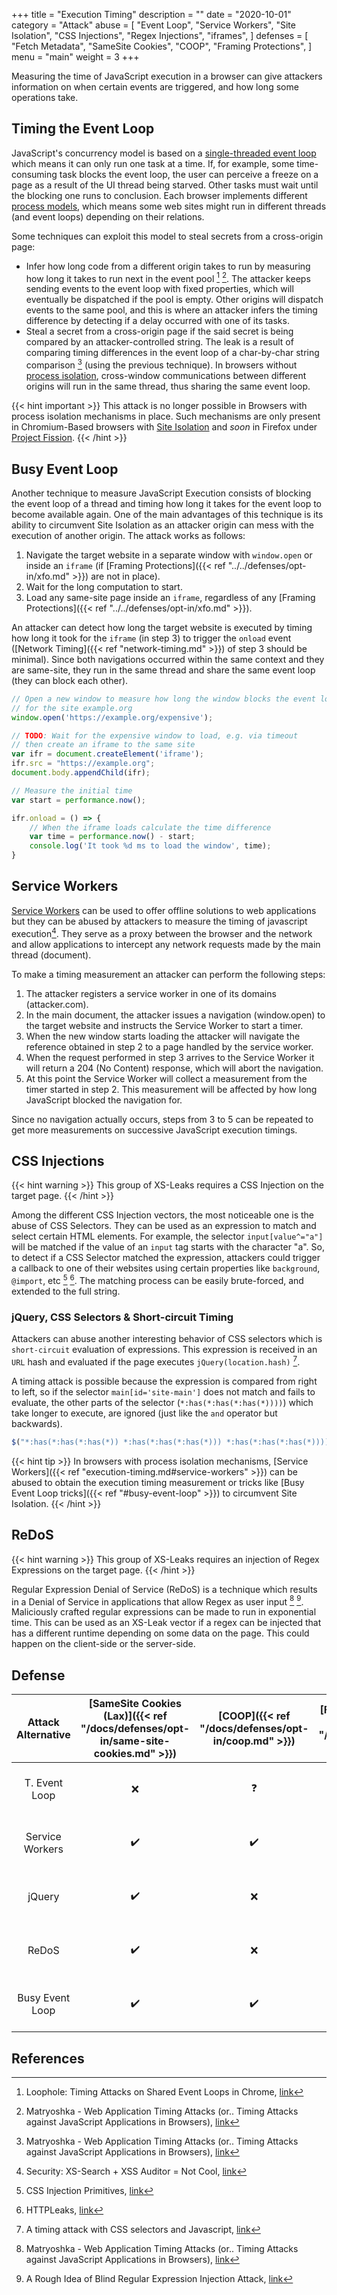 +++
title = "Execution Timing"
description = ""
date = "2020-10-01"
category = "Attack"
abuse = [
    "Event Loop",
    "Service Workers",
    "Site Isolation",
    "CSS Injections",
    "Regex Injections",
    "iframes",
]
defenses = [
    "Fetch Metadata",
    "SameSite Cookies",
    "COOP",
    "Framing Protections",
]
menu = "main"
weight = 3
+++

Measuring the time of JavaScript execution in a browser can give attackers information on when certain events are triggered, and how long some operations take.

## Timing the Event Loop

JavaScript's concurrency model is based on a [single-threaded event loop](https://developer.mozilla.org/en-US/docs/Web/JavaScript/EventLoop) which means it can only run one task at a time. If, for example, some time-consuming task blocks the event loop, the user can perceive a freeze on a page as a result of the UI thread being starved. Other tasks must wait until the blocking one runs to conclusion. Each browser implements different [process models](https://www.chromium.org/developers/design-documents/process-models), which means some web sites might run in different threads (and event loops) depending on their relations.

Some techniques can exploit this model to steal secrets from a cross-origin page:

- Infer how long code from a different origin takes to run by measuring how long it takes to run next in the event pool [^1] [^2]. The attacker keeps sending events to the event loop with fixed properties, which will eventually be dispatched if the pool is empty. Other origins will dispatch events to the same pool, and this is where an attacker infers the timing difference by detecting if a delay occurred with one of its tasks.
- Steal a secret from a cross-origin page if the said secret is being compared by an attacker-controlled string. The leak is a result of comparing timing differences in the event loop of a char-by-char string comparison [^2] (using the previous technique). In browsers without [process isolation](https://www.chromium.org/Home/chromium-security/site-isolation), cross-window communications between different origins will run in the same thread, thus sharing the same event loop.

{{< hint important >}}
This attack is no longer possible in Browsers with process isolation mechanisms in place. Such mechanisms are only present in Chromium-Based browsers with [Site Isolation](https://www.chromium.org/Home/chromium-security/site-isolation) and *soon* in Firefox under [Project Fission](https://wiki.mozilla.org/Project_Fission).
{{< /hint >}}

## Busy Event Loop

Another technique to measure JavaScript Execution consists of blocking the event loop of a thread and timing how long it takes for the event loop to become available again. One of the main advantages of this technique is its ability to circumvent Site Isolation as an attacker origin can mess with the execution of another origin. The attack works as follows:

1. Navigate the target website in a separate window with `window.open` or inside an `iframe` (if [Framing Protections]({{< ref "../../defenses/opt-in/xfo.md" >}}) are not in place).
2. Wait for the long computation to start.
3. Load any same-site page inside an `iframe`, regardless of any [Framing Protections]({{< ref "../../defenses/opt-in/xfo.md" >}}).

An attacker can detect how long the target website is executed by timing how long it took for the `iframe` (in step 3) to trigger the `onload` event ([Network Timing]({{< ref "network-timing.md" >}}) of step 3 should be minimal). Since both navigations occurred within the same context and they are same-site, they run in the same thread and share the same event loop (they can block each other).

```javascript
// Open a new window to measure how long the window blocks the event loop
// for the site example.org
window.open('https://example.org/expensive');

// TODO: Wait for the expensive window to load, e.g. via timeout
// then create an iframe to the same site
var ifr = document.createElement('iframe');
ifr.src = "https://example.org";
document.body.appendChild(ifr);

// Measure the initial time
var start = performance.now();

ifr.onload = () => {
    // When the iframe loads calculate the time difference
    var time = performance.now() - start;
    console.log('It took %d ms to load the window', time);
}
```

## Service Workers

[Service Workers](https://developer.mozilla.org/en-US/docs/Web/API/Service_Worker_API) can be used to offer offline solutions to web applications but they can be abused by attackers to measure the timing of javascript execution[^4]. They serve as a proxy between the browser and the network and allow applications to intercept any network requests made by the main thread (document).

To make a timing measurement an attacker can perform the following steps:

1. The attacker registers a service worker in one of its domains (attacker.com).
2. In the main document, the attacker issues a navigation (window.open) to the target website and instructs the Service Worker to start a timer.
3. When the new window starts loading the attacker will navigate the reference obtained in step 2 to a page handled by the service worker.
4. When the request performed in step 3 arrives to the Service Worker it will return a 204 (No Content) response, which will abort the navigation.
5. At this point the Service Worker will collect a measurement from the timer started in step 2. This measurement will be affected by how long JavaScript blocked the navigation for.

Since no navigation actually occurs, steps from 3 to 5 can be repeated to get more measurements on successive JavaScript execution timings.

## CSS Injections

{{< hint warning >}}
This group of XS-Leaks requires a CSS Injection on the target page.
{{< /hint >}}

Among the different CSS Injection vectors, the most noticeable one is the abuse of CSS Selectors. They can be used as an expression to match and select certain HTML elements. For example, the selector `input[value^="a"]` will be matched if the value of an `input` tag starts with the character "a". So, to detect if a CSS Selector matched the expression, attackers could trigger a callback to one of their websites using certain properties like `background`, `@import`, etc [^6] [^7]. The matching process can be easily brute-forced, and extended to the full string.

### jQuery, CSS Selectors & Short-circuit Timing

Attackers can abuse another interesting behavior of CSS selectors which is `short-circuit` evaluation of expressions. This expression is received in an `URL` hash and evaluated if the page executes `jQuery(location.hash)` [^3].

A timing attack is possible because the expression is compared from right to left, so if the selector `main[id='site-main']` does not match and fails to evaluate, the other parts of the selector (`*:has(*:has(*:has(*))))`) which take longer to execute, are ignored (just like the `and` operator but backwards).

```javascript
$("*:has(*:has(*:has(*)) *:has(*:has(*:has(*))) *:has(*:has(*:has(*)))) main[id='site-main']")
```

{{< hint tip >}}
In browsers with process isolation mechanisms, [Service Workers]({{< ref "execution-timing.md#service-workers" >}}) can be abused to obtain the execution timing measurement or tricks like [Busy Event Loop tricks]({{< ref "#busy-event-loop" >}}) to circumvent Site Isolation.
{{< /hint >}}

## ReDoS

{{< hint warning >}}
This group of XS-Leaks requires an injection of Regex Expressions on the target page.
{{< /hint >}}

Regular Expression Denial of Service (ReDoS) is a technique which results in a Denial of Service in applications that allow Regex as user input [^2] [^5]. Maliciously crafted regular expressions can be made to run in exponential time. This can be used as an XS-Leak vector if a regex can be injected that has a different runtime depending on some data on the page. This could happen on the client-side or the server-side.


## Defense

| Attack Alternative | [SameSite Cookies (Lax)]({{< ref "/docs/defenses/opt-in/same-site-cookies.md" >}}) | [COOP]({{< ref "/docs/defenses/opt-in/coop.md" >}}) | [Framing Protections]({{< ref "/docs/defenses/opt-in/xfo.md" >}}) |    [Isolation Policies]({{< ref "/docs/defenses/isolation-policies" >}})    |
| :----------------: | :--------------------------------------------------------------------------------: | :-------------------------------------------------: | :---------------------------------------------------------------: | :-------------------------------------------------------------------------: |
|   T. Event Loop    |                                         ❌                                          |                          ❓                          |                                 ❌                                 | [NIP]({{< ref "/docs/defenses/isolation-policies/navigation-isolation" >}}) |
|  Service Workers   |                                         ✔️                                          |                          ✔️                          |                                 ❌                                 | [NIP]({{< ref "/docs/defenses/isolation-policies/navigation-isolation" >}}) |
|       jQuery       |                                         ✔️                                          |                          ❌                          |                                 ❌                                 | [NIP]({{< ref "/docs/defenses/isolation-policies/navigation-isolation" >}}) |
|       ReDoS        |                                         ✔️                                          |                          ❌                          |                                 ❌                                 | [NIP]({{< ref "/docs/defenses/isolation-policies/navigation-isolation" >}}) |
|  Busy Event Loop   |                                         ✔️                                          |                          ✔️                          |                                 ❌                                 | [NIP]({{< ref "/docs/defenses/isolation-policies/navigation-isolation" >}}) |


## References

[^1]: Loophole: Timing Attacks on Shared Event Loops in Chrome, [link](https://www.usenix.org/system/files/conference/usenixsecurity17/sec17-vila.pdf)
[^2]: Matryoshka - Web Application Timing Attacks (or.. Timing Attacks against JavaScript Applications in Browsers), [link](https://sirdarckcat.blogspot.com/2014/05/matryoshka-web-application-timing.html)
[^3]: A timing attack with CSS selectors and Javascript, [link](https://blog.sheddow.xyz/css-timing-attack/)
[^4]: Security: XS-Search + XSS Auditor = Not Cool, [link](https://bugs.chromium.org/p/chromium/issues/detail?id=922829)
[^5]: A Rough Idea of Blind Regular Expression Injection Attack, [link](https://diary.shift-js.info/blind-regular-expression-injection/)
[^6]: CSS Injection Primitives, [link](https://x-c3ll.github.io/posts/CSS-Injection-Primitives/)
[^7]: HTTPLeaks, [link](https://github.com/cure53/HTTPLeaks/)
